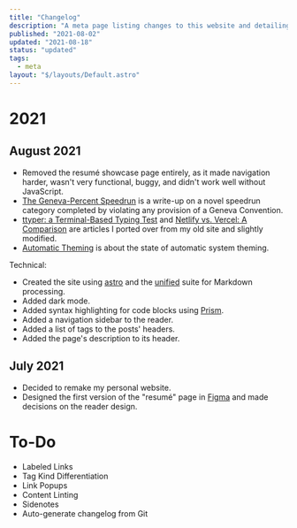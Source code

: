 ```yaml
---
title: "Changelog"
description: "A meta page listing changes to this website and detailing plans for future ones."
published: "2021-08-02"
updated: "2021-08-18"
status: "updated"
tags:
  - meta
layout: "$/layouts/Default.astro"
---
```


# 2021

## August 2021

- Removed the resumé showcase page entirely, as it made navigation harder, wasn't very functional, buggy, and didn't work well without JavaScript.
- [The Geneva-Percent Speedrun](/gaming/geneva-conventions-speedrun) is a write-up on a novel speedrun category completed by violating any provision of a Geneva Convention.
- [ttyper: a Terminal-Based Typing Test](/projects/ttyper) and [Netlify vs. Vercel: A Comparison](/netlify-vs-vercel) are articles I ported over from my old site and slightly modified.
- [Automatic Theming](/automatic-theming) is about the state of automatic system theming.

Technical:

- Created the site using [astro](https://astro.build) and the [unified](https://unifiedjs.com) suite for Markdown processing.
- Added dark mode.
- Added syntax highlighting for code blocks using [Prism](https://prismjs.com).
- Added a navigation sidebar to the reader.
- Added a list of tags to the posts' headers.
- Added the page's description to its header.

## July 2021

- Decided to remake my personal website.
- Designed the first version of the "resumé" page in [Figma](https://figma.com) and made decisions on the reader design.

# To-Do

- Labeled Links
- Tag Kind Differentiation
- Link Popups
- Content Linting
- Sidenotes
- Auto-generate changelog from Git
